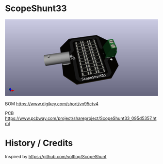 # ScopeShunt33

![](pcb/ScopeShunt33.jpg)

BOM https://www.digikey.com/short/vn95ctv4

PCB https://www.pcbway.com/project/shareproject/ScopeShunt33_095d5357.html

# History / Credits
Inspired by https://github.com/voltlog/ScopeShunt

